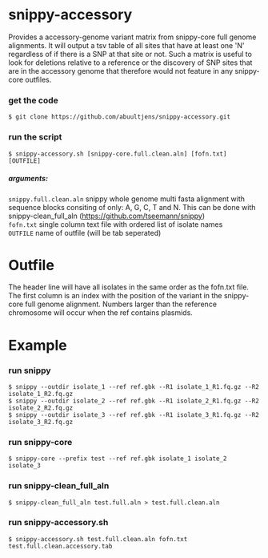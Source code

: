 # snippy-accessory
Provides a accessory-genome variant matrix from snippy-core full genome alignments. It will output a tsv table of all sites that have at least one 'N' regardless of if there is a SNP at that site or not. Such a matrix is useful to look for deletions relative to a reference or the discovery of SNP sites that are in the accessory genome that therefore would not feature in any snippy-core outfiles.


### get the code
    $ git clone https://github.com/abuultjens/snippy-accessory.git

### run the script 
    $ snippy-accessory.sh [snippy-core.full.clean.aln] [fofn.txt] [OUTFILE]
    
##### arguments: 
``snippy.full.clean.aln`` snippy whole genome multi fasta alignment with sequence blocks consiting of only: A, G, C, T and N. This can be done with snippy-clean_full_aln (https://github.com/tseemann/snippy)  
``fofn.txt`` single column text file with ordered list of isolate names  
``OUTFILE`` name of outfile (will be tab seperated)  

# Outfile
The header line will have all isolates in the same order as the fofn.txt file. The first column is an index with the position of the variant in the snippy-core full genome alignment. Numbers larger than the reference chromosome will occur when the ref contains plasmids. 

# Example

### run snippy
    $ snippy --outdir isolate_1 --ref ref.gbk --R1 isolate_1_R1.fq.gz --R2 isolate_1_R2.fq.gz  
    $ snippy --outdir isolate_2 --ref ref.gbk --R1 isolate_2_R1.fq.gz --R2 isolate_2_R2.fq.gz  
    $ snippy --outdir isolate_3 --ref ref.gbk --R1 isolate_3_R1.fq.gz --R2 isolate_3_R2.fq.gz
    
### run snippy-core
    $ snippy-core --prefix test --ref ref.gbk isolate_1 isolate_2 isolate_3  
    
### run snippy-clean_full_aln
    $ snippy-clean_full_aln test.full.aln > test.full.clean.aln  
    
### run snippy-accessory.sh
    $ snippy-accessory.sh test.full.clean.aln fofn.txt test.full.clean.accessory.tab  
    
    
